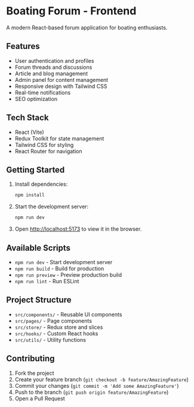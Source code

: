 # Boating Forum - Frontend

A modern React-based forum application for boating enthusiasts.

## Features

- User authentication and profiles
- Forum threads and discussions
- Article and blog management
- Admin panel for content management
- Responsive design with Tailwind CSS
- Real-time notifications
- SEO optimization

## Tech Stack

- React (Vite)
- Redux Toolkit for state management
- Tailwind CSS for styling
- React Router for navigation

## Getting Started

1. Install dependencies:
   ```bash
   npm install
   ```

2. Start the development server:
   ```bash
   npm run dev
   ```

3. Open [http://localhost:5173](http://localhost:5173) to view it in the browser.

## Available Scripts

- `npm run dev` - Start development server
- `npm run build` - Build for production
- `npm run preview` - Preview production build
- `npm run lint` - Run ESLint

## Project Structure

- `src/components/` - Reusable UI components
- `src/pages/` - Page components
- `src/store/` - Redux store and slices
- `src/hooks/` - Custom React hooks
- `src/utils/` - Utility functions

## Contributing

1. Fork the project
2. Create your feature branch (`git checkout -b feature/AmazingFeature`)
3. Commit your changes (`git commit -m 'Add some AmazingFeature'`)
4. Push to the branch (`git push origin feature/AmazingFeature`)
5. Open a Pull Request
